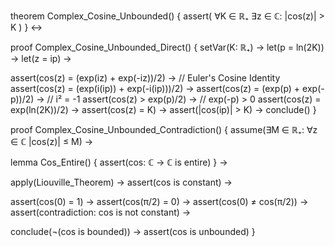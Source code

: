 theorem Complex_Cosine_Unbounded() {
  assert(
    ∀K ∈ ℝ₊ ∃z ∈ ℂ: |cos(z)| > K
  )
} ↔

proof Complex_Cosine_Unbounded_Direct() {
  setVar(K: ℝ₊) →
  let(p = ln(2K)) →
  let(z = ip) →
  
  assert(cos(z) = (exp(iz) + exp(-iz))/2) →  // Euler's Cosine Identity
  assert(cos(z) = (exp(i(ip)) + exp(-i(ip)))/2) →
  assert(cos(z) = (exp(p) + exp(-p))/2) →  // i² = -1
  assert(cos(z) > exp(p)/2) →  // exp(-p) > 0
  assert(cos(z) = exp(ln(2K))/2) →
  assert(cos(z) = K) →
  assert(|cos(ip)| > K) →
  conclude()
}

proof Complex_Cosine_Unbounded_Contradiction() {
  assume(∃M ∈ ℝ₊: ∀z ∈ ℂ |cos(z)| ≤ M) →
  
  lemma Cos_Entire() {
    assert(cos: ℂ → ℂ is entire)
  } →
  
  apply(Liouville_Theorem) →
  assert(cos is constant) →
  
  assert(cos(0) = 1) →
  assert(cos(π/2) = 0) →
  assert(cos(0) ≠ cos(π/2)) →
  assert(contradiction: cos is not constant) →
  
  conclude(¬(cos is bounded)) →
  assert(cos is unbounded)
}